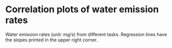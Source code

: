 # Correlation plots of water emission rates

Water emission rates (unit: mg/s) from different tasks. Regression lines have the slopes printed in the upper right corner.
